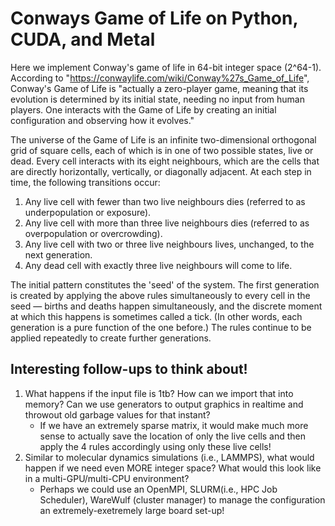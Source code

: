 # Conways Game of Life on Python, CUDA, and Metal

Here we implement Conway's game of life in 64-bit integer space (2^64-1). According to "https://conwaylife.com/wiki/Conway%27s_Game_of_Life", Conway's Game of Life is "actually a zero-player game, meaning that its evolution is determined by its initial state, needing no input from human players. One interacts with the Game of Life by creating an initial configuration and observing how it evolves."

The universe of the Game of Life is an infinite two-dimensional orthogonal grid of square cells, each of which is in one of two possible states, live or dead. Every cell interacts with its eight neighbours, which are the cells that are directly horizontally, vertically, or diagonally adjacent. At each step in time, the following transitions occur:

1. Any live cell with fewer than two live neighbours dies (referred to as underpopulation or exposure).
2. Any live cell with more than three live neighbours dies (referred to as overpopulation or overcrowding).
3. Any live cell with two or three live neighbours lives, unchanged, to the next generation.
4. Any dead cell with exactly three live neighbours will come to life.

The initial pattern constitutes the 'seed' of the system. The first generation is created by applying the above rules simultaneously to every cell in the seed — births and deaths happen simultaneously, and the discrete moment at which this happens is sometimes called a tick. (In other words, each generation is a pure function of the one before.) The rules continue to be applied repeatedly to create further generations.

## Interesting follow-ups to think about!

1. What happens if the input file is 1tb? How can we import that into memory? Can we use generators to output graphics in realtime and throwout old garbage values for that instant? 
    * If we have an extremely sparse matrix, it would make much more sense to actually save the location of only the live cells and then apply the 4 rules accordingly using only these live cells!
2. Similar to molecular dynamics simulations (i.e., LAMMPS), what would happen if we need even MORE integer space? What would this look like in a multi-GPU/multi-CPU environment?
    * Perhaps we could use an OpenMPI, SLURM(i.e., HPC Job Scheduler), WareWulf (cluster manager) to manage the configuration an extremely-exetremely large board set-up!